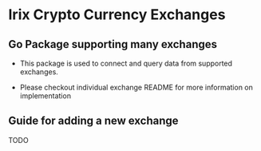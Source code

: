 # Irix Crypto Currency Exchanges

## Go Package supporting many exchanges

+ This package is used to connect and query data from supported exchanges.

+ Please checkout individual exchange README for more information on
implementation

## Guide for adding a new exchange

TODO
